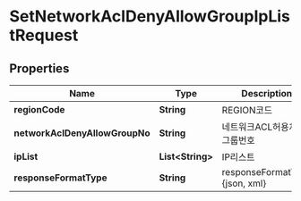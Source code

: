 
# SetNetworkAclDenyAllowGroupIpListRequest

## Properties
Name | Type | Description | Notes
------------ | ------------- | ------------- | -------------
**regionCode** | **String** | REGION코드 |  [optional]
**networkAclDenyAllowGroupNo** | **String** | 네트워크ACL허용차단그룹번호 | 
**ipList** | **List&lt;String&gt;** | IP리스트 |  [optional]
**responseFormatType** | **String** | responseFormatType {json, xml} |  [optional]



